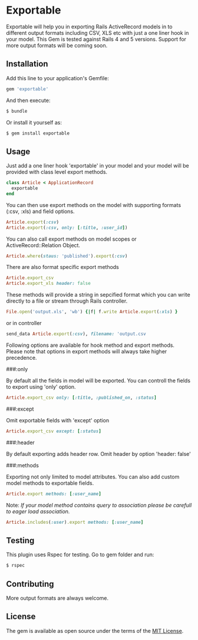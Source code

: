 # Exportable
Exportable will help you in exporting Rails ActiveRecord models in to different output formats including CSV, XLS etc with just a one liner hook in your model. This Gem is tested against Rails 4 and 5 versions. Support for more output formats will be coming soon.

## Installation
Add this line to your application's Gemfile:

```ruby
gem 'exportable'
```

And then execute:
```bash
$ bundle
```

Or install it yourself as:
```bash
$ gem install exportable
```

## Usage
Just add a one liner hook 'exportable' in your model and your model will be provided 
with class level export methods.

```ruby
class Article < ApplicationRecord
  exportable
end
```

You can then use export methods on the model with supporting formats (:csv, :xls) and field options. 

```ruby
Article.export(:csv)
Article.export(:csv, only: [:title, :user_id])
```
You can also call export methods on model scopes or ActiveRecord::Relation Object.
```ruby
Article.where(staus: 'published').export(:csv)
```

There are also format specific export methods

```ruby
Article.export_csv
Article.export_xls header: false
```

These methods will provide a string in sepcified format which you can write directly to a file or stream through Rails controller.

```ruby
File.open('output.xls', 'wb') {|f| f.write Article.export(:xls) }
```
or in controller
```ruby
send_data Article.export(:csv), filename: 'output.csv
```


Following options are available for hook method and export methods. Please note that options in export methods will always take higher precedence.

###:only

  By default all the fields in model will be exported. You can controll the fields to export using 'only' option.

```ruby
Article.export_csv only: [:title, :published_on, :status]
```

###:except

Omit exportable fields with 'except' option

```ruby
Article.export_csv except: [:status]
```

###:header

By default exporting adds header row. Omit header by option 'header: false'

###:methods

 Exporting not only limited to model attributes. You can also add custom model methods to exportable fields.
```ruby
Article.export methods: [:user_name]
```
Note: *If your model method contains query to association please be carefull to eager load association.*
```ruby
Article.includes(:user).export methods: [:user_name]   
```
## Testing
 This plugin uses Rspec for testing. Go to gem folder and run:
 
 ```bash
 $ rspec
 ```
 

## Contributing
More output formats are always welcome. 

## License
The gem is available as open source under the terms of the [MIT License](http://opensource.org/licenses/MIT).
